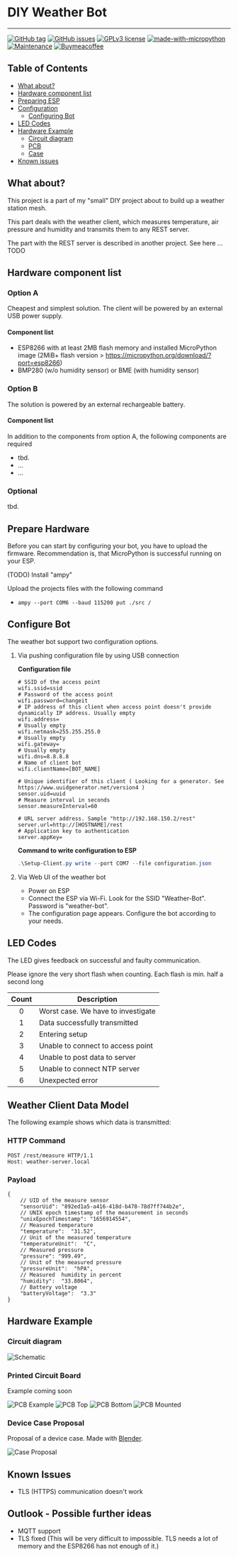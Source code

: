 # DIY Weather Bot

---

[![GitHub tag](https://img.shields.io/github/tag/elomagic/weather-station-client-mpy.svg)](https://github.com/elomagic/weather-station-client-mpy/tags/)
[![GitHub issues](https://img.shields.io/github/issues-raw/elomagic/weather-station-client-mpy)](https://github.com/elomagic/spps-py/issues)
[![GPLv3 license](https://img.shields.io/badge/License-GPLv3-blue.svg)](https://www.gnu.org/licenses/gpl-3.0-standalone.html)
[![made-with-micropython](https://img.shields.io/badge/Made%20with-MicroPython-1f425f.svg)](https://www.micropython.org/)
[![Maintenance](https://img.shields.io/badge/Maintained%3F-yes-green.svg)](https://github.com/elomagic/weather-station-client-mpy/graphs/commit-activity)
[![Buymeacoffee](https://badgen.net/badge/icon/buymeacoffee?icon=buymeacoffee&label)](https://www.buymeacoffee.com/elomagic)

## Table of Contents

- [What about?](#what-about?)
- [Hardware component list](#hardware-component-list)
- [Preparing ESP](#prepare-hardware)
- [Configuration](#configure-bot)
  * [Configuring Bot](#configure-bot)
- [LED Codes](#led-codes)
- [Hardware Example](#hardware-example)
  * [Circuit diagram](#circuit-diagram) 
  * [PCB](#printed-circuit-board)
  * [Case](#device-case-proposal)
- [Known issues](#known-issues)

## What about?

This project is a part of my "small" DIY project about to build up a weather station mesh.

This part deals with the weather client, which measures temperature, air pressure and humidity and transmits them to any REST server.

The part with the REST server is described in another project. See here ... TODO

## Hardware component list


### Option A

Cheapest and simplest solution. The client will be powered by an external USB power supply.

#### Component list

* ESP8266 with at least 2MB flash memory and installed MicroPython image
  (2MiB+ flash version > https://micropython.org/download/?port=esp8266)
* BMP280 (w/o humidity sensor) or BME (with humidity sensor)

### Option B

The solution is powered by an external rechargeable battery.

#### Component list

In addition to the components from option A, the following components are required

* tbd.
* ...
* ...

### Optional

tbd.
  
## Prepare Hardware

Before you can start by configuring your bot, you have to upload the firmware. Recommendation is, that MicroPython is
successful running on your ESP.

(TODO) Install "ampy"

Upload the projects files with the following command

* ```ampy --port COM6 --baud 115200 put ./src /```

## Configure Bot

The weather bot support two configuration options.

1. Via pushing configuration file by using USB connection

    **Configuration file**
    
    ```properties
    # SSID of the access point
    wifi.ssid=ssid
    # Password of the access point
    wifi.password=changeit
    # IP address of this client when access point doesn't provide dynamically IP address. Usually empty
    wifi.address=
    # Usually empty
    wifi.netmask=255.255.255.0
    # Usually empty
    wifi.gateway=
    # Usually empty
    wifi.dns=8.8.8.8
    # Name of client bot
    wifi.clientName=[BOT_NAME]
    
    # Unique identifier of this client ( Looking for a generator. See https://www.uuidgenerator.net/version4 )
    sensor.uid=uuid
    # Measure interval in seconds
    sensor.measureInterval=60
    
    # URL server address. Sample "http://192.168.150.2/rest" 
    server.url=http://[HOSTNAME]/rest
    # Application key to authentication
    server.appKey=
    ```

    **Command to write configuration to ESP**
    ```powershell 
    .\Setup-Client.py write --port COM7 --file configuration.json
    ```

3. Via Web UI of the weather bot
    * Power on ESP
    * Connect the ESP via Wi-Fi. Look for the SSID "Weather-Bot". Password is "weather-bot".
    * The configuration page appears. Configure the bot according to your needs.

## LED Codes

The LED gives feedback on successful and faulty communication. 

Please ignore the very short flash when counting. Each flash is min. half a second long

| Count | Description                        |
|:-----:|------------------------------------|
|   0   | Worst case. We have to investigate |
|   1   | Data successfully transmitted      |
|   2   | Entering setup                     |
|   3   | Unable to connect to access point  |
|   4   | Unable to post data to server      |
|   5   | Unable to connect NTP server       |
|   6   | Unexpected error                   |

## Weather Client Data Model

The following example shows which data is transmitted:

### HTTP Command
```http request
POST /rest/measure HTTP/1.1
Host: weather-server.local
```

### Payload
```json5
{
    // UID of the measure sensor
    "sensorUid": "892ed1a5-a416-418d-b478-78d7ff744b2e",
    // UNIX epoch timestamp of the measurement in seconds 
    "unixEpochTimestamp": "1656914554",
    // Measured temperature 
    "temperature":  "31.52",
    // Unit of the measured temperature 
    "temperatureUnit":  "C",
    // Measured pressure
    "pressure": "999.49",
    // Unit of the measured pressure
    "pressureUnit":  "hPA",
    // Measured  humidity in percent
    "humidity":  "33.8064",
    // Battery voltage
    "batteryVoltage":  "3.3"
}
```

## Hardware Example

### Circuit diagram

![Schematic](docs/Schematic-weather-client.png)

### Printed Circuit Board

Example coming soon

![PCB Example](docs/pcb-3d.png)
![PCB Top](docs/pcb-top.png)
![PCB Bottom](docs/pcb-bottom.png)
![PCB Mounted](docs/pcb-mounted.png)

### Device Case Proposal

Proposal of a device case. Made with [Blender](https://www.blender.org).

![Case Proposal](docs/case.png)


## Known Issues

* TLS (HTTPS) communication doesn't work

## Outlook - Possible further ideas

* MQTT support
* TLS fixed (This will be very difficult to impossible. TLS needs a lot of memory and the ESP8266 has not enough of it.)